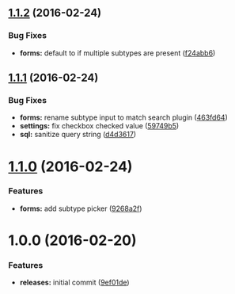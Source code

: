 <a name="1.1.2"></a>
## [1.1.2](https://github.com/hypeJunction/Elgg-object_sort/compare/1.1.1...v1.1.2) (2016-02-24)


### Bug Fixes

* **forms:** default to if multiple subtypes are present ([f24abb6](https://github.com/hypeJunction/Elgg-object_sort/commit/f24abb6))



<a name="1.1.1"></a>
## [1.1.1](https://github.com/hypeJunction/Elgg-object_sort/compare/1.1.0...v1.1.1) (2016-02-24)


### Bug Fixes

* **forms:** rename subtype input to match search plugin ([463fd64](https://github.com/hypeJunction/Elgg-object_sort/commit/463fd64))
* **settings:** fix checkbox checked value ([59749b5](https://github.com/hypeJunction/Elgg-object_sort/commit/59749b5))
* **sql:** sanitize query string ([d4d3617](https://github.com/hypeJunction/Elgg-object_sort/commit/d4d3617))



<a name="1.1.0"></a>
# [1.1.0](https://github.com/hypeJunction/Elgg-object_sort/compare/1.0.0...v1.1.0) (2016-02-24)


### Features

* **forms:** add subtype picker ([9268a2f](https://github.com/hypeJunction/Elgg-object_sort/commit/9268a2f))



<a name="1.0.0"></a>
# 1.0.0 (2016-02-20)


### Features

* **releases:** initial commit ([9ef01de](https://github.com/hypeJunction/Elgg-object_sort/commit/9ef01de))



